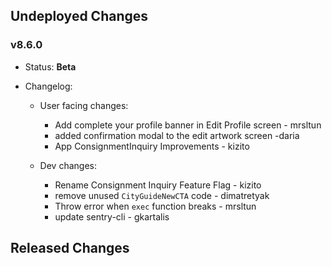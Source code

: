 ## Undeployed Changes

### v8.6.0

- Status: **Beta**
- Changelog:

  - User facing changes:

    - Add complete your profile banner in Edit Profile screen - mrsltun
    - added confirmation modal to the edit artwork screen -daria
    - App ConsignmentInquiry Improvements - kizito

  - Dev changes:
    - Rename Consignment Inquiry Feature Flag - kizito
    - remove unused `CityGuideNewCTA` code - dimatretyak
    - Throw error when `exec` function breaks - mrsltun
    - update sentry-cli - gkartalis

<!-- DO NOT CHANGE -->

## Released Changes
